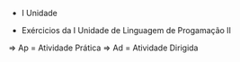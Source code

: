 * I Unidade

- Exércicios da I Unidade de Linguagem de Progamação II

=> Ap = Atividade Prática
=> Ad = Atividade Dirigida